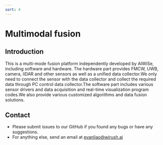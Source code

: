 ```yaml
---
sort: 4
---
```


# Multimodal fusion
## Introduction
This is a multi-mode fusion platform independently developed by AIWiSe, including software and hardware. The hardware part provides FMCW, UWB, camera, liDAR and other sensors as well as a unified data collector.We only need to connect the sensor with the data collector and collect the required data through PC control data collector.The software part includes various sensor drivers and data acquisition and real-time visualization program codes.We also provide various customized algorithms and data fusion solutions.

## Contact

* Please submit issues to our GitHub if you found any bugs or have any suggestions.
* For anything else, send an email at evanliao@wirush.ai



